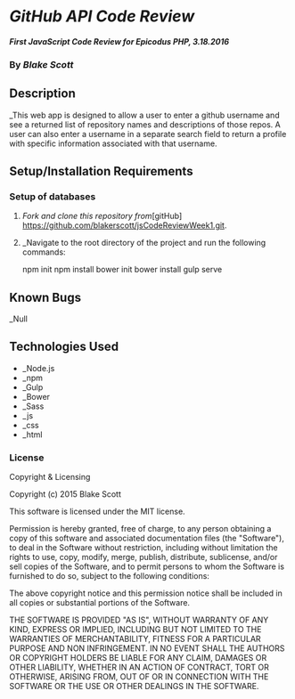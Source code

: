# _GitHub API Code Review_

#### _First JavaScript Code Review for Epicodus PHP, 3.18.2016_

### By _**Blake Scott**_

## Description

_This web app is designed to allow a user to enter a github username and see a returned list of repository names and descriptions of those repos.  A user can also enter a username in a separate search field to return a profile with specific information associated with that username.  

## Setup/Installation Requirements

### Setup of databases

1. _Fork and clone this repository from_[gitHub] https://github.com/blakerscott/jsCodeReviewWeek1.git.
2. _Navigate to the root directory of the project and run the following commands:

    npm init
    npm install
    bower init
    bower install
    gulp serve

## Known Bugs

_Null

## Technologies Used

* _Node.js
* _npm
* _Gulp
* _Bower
* _Sass
* _js
* _css
* _html

### License

Copyright & Licensing

Copyright (c) 2015 Blake Scott

This software is licensed under the MIT license.

Permission is hereby granted, free of charge, to any person obtaining a copy of this software and associated documentation files (the "Software"), to deal in the Software without restriction, including without limitation the rights to use, copy, modify, merge, publish, distribute, sublicense, and/or sell copies of the Software, and to permit persons to whom the Software is furnished to do so, subject to the following conditions:

The above copyright notice and this permission notice shall be included in all copies or substantial portions of the Software.

THE SOFTWARE IS PROVIDED "AS IS", WITHOUT WARRANTY OF ANY KIND, EXPRESS OR IMPLIED, INCLUDING BUT NOT LIMITED TO THE WARRANTIES OF MERCHANTABILITY, FITNESS FOR A PARTICULAR PURPOSE AND NON INFRINGEMENT. IN NO EVENT SHALL THE AUTHORS OR COPYRIGHT HOLDERS BE LIABLE FOR ANY CLAIM, DAMAGES OR OTHER LIABILITY, WHETHER IN AN ACTION OF CONTRACT, TORT OR OTHERWISE, ARISING FROM, OUT OF OR IN CONNECTION WITH THE SOFTWARE OR THE USE OR OTHER DEALINGS IN THE SOFTWARE.
